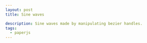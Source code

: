 ```yaml
---
layout: post
title: Sine waves

description: Sine waves made by manipulating bezier handles.
tags:
  - paperjs
---
```


<script type="text/paperscript" canvas="canvas-0002">

  var y = view.size.height / 2;
  var width = view.size.width * 0.9;
  var vector = new Point({
        angle: 45,
        length: width / 5
        });
  var offset = width / 30;

  for (var i = 0; i < 40; i+=3) {
    var path = new Path();
    vector.length += i;
    path.segments = [
      [[offset, y], null, vector.rotate(-90-i)],
      [[width / 2, y], vector.rotate(-180+i), vector.rotate(i)],
      [[width - offset, y], vector.rotate(90-i), null]
    ];
    path.strokeColor = '#0074d9';
  }

  project.activeLayer.position = view.center;
</script>

<canvas id="canvas-0002" height="300"></canvas>
